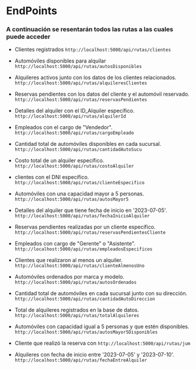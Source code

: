 # EndPoints

### A continuación se resentarán todos las rutas a las cuales puede acceder

- Clientes registrados
`http://localhost:5000/api/rutas/clientes`

- Automóviles disponibles para alquilar
`http://localhost:5000/api/rutas/autosDisponibles`

- Alquileres activos junto con los datos de los clientes relacionados.
`http://localhost:5000/api/rutas/alquileresClientes` 

- Reservas pendientes con los datos del cliente y el automóvil reservado.
`http://localhost:5000/api/rutas/reservasPendientes` 

- Detalles del alquiler con el ID_Alquiler específico.
`http://localhost:5000/api/rutas/alquilerId` 

- Empleados con el cargo de "Vendedor".
`http://localhost:5000/api/rutas/cargoEmpleado` 

- Cantidad total de automóviles disponibles en cada sucursal.
`http://localhost:5000/api/rutas/cantidadAutoSucu` 

- Costo total de un alquiler específico.
`http://localhost:5000/api/rutas/costoAlquiler` 

- clientes con el DNI específico.
`http://localhost:5000/api/rutas/clienteEspecifico` 

- Automóviles con una capacidad mayor a 5 personas.
`http://localhost:5000/api/rutas/autosMayor5` 

- Detalles del alquiler que tiene fecha de inicio en '2023-07-05'.
`http://localhost:5000/api/rutas/fechaInicioAlquiler` 

- Reservas pendientes realizadas por un cliente específico.
`http://localhost:5000/api/rutas/reservasPendientesCliente` 

- Empleados con cargo de "Gerente" o "Asistente".
`http://localhost:5000/api/rutas/empleadosEspecificos` 

- Clientes que realizaron al menos un alquiler.
`http://localhost:5000/api/rutas/clienteAlmenosUno` 

- Automóviles ordenados por marca y modelo.
`http://localhost:5000/api/rutas/autosOrdenados` 

- Cantidad total de automóviles en cada sucursal junto con su dirección.
`http://localhost:5000/api/rutas/cantidadAutoDireccion` 

- Total de alquileres registrados en la base de datos.
`http://localhost:5000/api/rutas/totalAlquileres` 

- Automóviles con capacidad igual a 5 personas y que estén disponibles.
`http://localhost:5000/api/rutas/autosMayor5Disponibles` 

- Cliente que realizó la reserva con 
`http://localhost:5000/api/rutas/jum` 

- Alquileres con fecha de inicio entre '2023-07-05' y '2023-07-10'.
`http://localhost:5000/api/rutas/fechaEntreAlquiler` 